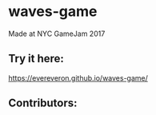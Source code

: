 # waves-game
Made at NYC GameJam 2017

## Try it here: 
https://evereveron.github.io/waves-game/

## Contributors:
